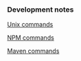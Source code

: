 ### Development notes

[Unix commands](docs/unix-commands.md)


[NPM commands](docs/npm.md)

[Maven commands](docs/maven.md)